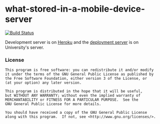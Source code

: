 what-stored-in-a-mobile-device-server
=====================================

[![Build Status](https://drone.io/github.com/TeamWhat/what-stored-in-a-mobile-device-server/status.png)](https://drone.io/github.com/TeamWhat/what-stored-in-a-mobile-device-server/latest)

Development server is on [Heroku](http://pickingdigitalpockets.herokuapp.com/) and the [deployment server](http://pdp.cs.helsinki.fi/) is on University's server.

### License

    This program is free software: you can redistribute it and/or modify
    it under the terms of the GNU General Public License as published by
    the Free Software Foundation, either version 3 of the License, or
    (at your option) any later version.

    This program is distributed in the hope that it will be useful,
    but WITHOUT ANY WARRANTY; without even the implied warranty of
    MERCHANTABILITY or FITNESS FOR A PARTICULAR PURPOSE.  See the
    GNU General Public License for more details.

    You should have received a copy of the GNU General Public License
    along with this program.  If not, see <http://www.gnu.org/licenses/>.
